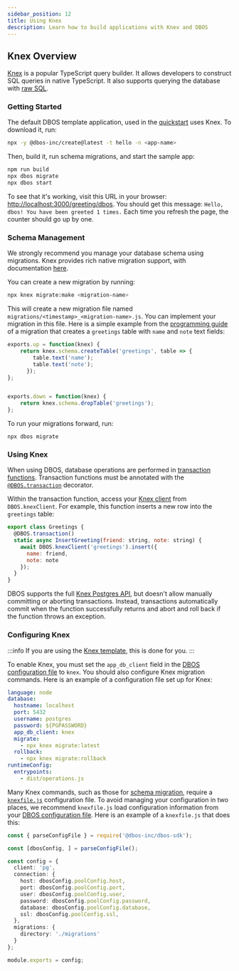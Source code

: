 ```yaml
---
sidebar_position: 12
title: Using Knex
description: Learn how to build applications with Knex and DBOS
---
```


## Knex Overview
[Knex](https://knexjs.org/) is a popular TypeScript query builder.
It allows developers to construct SQL queries in native TypeScript.
It also supports querying the database with [raw SQL](https://knexjs.org/guide/raw.html).

### Getting Started

The default DBOS template application, used in the [quickstart](../../../../quickstart.md) uses Knex.
To download it, run:

```bash
npx -y @dbos-inc/create@latest -t hello -n <app-name>
```

Then, build it, run schema migrations, and start the sample app:

```bash
npm run build
npx dbos migrate
npx dbos start
```

To see that it's working, visit this URL in your browser: [http://localhost:3000/greeting/dbos](http://localhost:3000/greeting/dbos).  You should get this message: `Hello, dbos! You have been greeted 1 times.` Each time you refresh the page, the counter should go up by one.

### Schema Management

We strongly recommend you manage your database schema using migrations.
Knex provides rich native migration support, with documentation [here](https://knexjs.org/guide/migrations.html).

You can create a new migration by running:

```bash
npx knex migrate:make <migration-name>
```

This will create a new migration file named `migrations/<timestamp>_<migration-name>.js`.
You can implement your migration in this file.
Here is a simple example from the [programming guide](../../../programming-guide.md) of a migration that creates a `greetings` table with `name` and `note` text fields:

```javascript
exports.up = function(knex) {
    return knex.schema.createTable('greetings', table => {
        table.text('name');
        table.text('note');
      });
};


exports.down = function(knex) {
    return knex.schema.dropTable('greetings');
};

```

To run your migrations forward, run:

```
npx dbos migrate
```

### Using Knex

When using DBOS, database operations are performed in [transaction functions](../transaction-tutorial). Transaction functions must be annotated with the [`@DBOS.transaction`](../../../reference/transactapi/dbos-class#dbostransaction) decorator.

Within the transaction function, access your [Knex client](https://knexjs.org/guide/query-builder.html) from `DBOS.knexClient`.
For example, this function inserts a new row into the `greetings` table:

```javascript
export class Greetings {
  @DBOS.transaction()
  static async InsertGreeting(friend: string, note: string) {
    await DBOS.knexClient('greetings').insert({
      name: friend,
      note: note
    });
  }
}
```

DBOS supports the full [Knex Postgres API](https://knexjs.org/guide/query-builder.html), but doesn't allow manually committing or aborting transactions.
Instead, transactions automatically commit when the function successfully returns and abort and roll back if the function throws an exception.

### Configuring Knex

:::info
If you are using the [Knex template](#getting-started), this is done for you.
:::

To enable Knex, you must set the `app_db_client` field in the [DBOS configuration file](../../../reference/configuration.md) to `knex`.
You should also configure Knex migration commands.
Here is an example of a configuration file set up for Knex:

```yaml
language: node
database:
  hostname: localhost
  port: 5432
  username: postgres
  password: ${PGPASSWORD}
  app_db_client: knex
  migrate:
    - npx knex migrate:latest
  rollback:
    - npx knex migrate:rollback
runtimeConfig:
  entrypoints:
    - dist/operations.js
```

Many Knex commands, such as those for [schema migration](#schema-management), require a [`knexfile.js`](https://knexjs.org/guide/migrations.html#knexfile-js) configuration file.
To avoid managing your configuration in two places, we recommend `knexfile.js` load configuration information from your [DBOS configuration file](../../../reference/configuration.md).
Here is an example of a `knexfile.js` that does this:

```typescript
const { parseConfigFile } = require('@dbos-inc/dbos-sdk');

const [dbosConfig, ] = parseConfigFile();

const config = {
  client: 'pg',
  connection: {
    host: dbosConfig.poolConfig.host,
    port: dbosConfig.poolConfig.port,
    user: dbosConfig.poolConfig.user,
    password: dbosConfig.poolConfig.password,
    database: dbosConfig.poolConfig.database,
    ssl: dbosConfig.poolConfig.ssl,
  },
  migrations: {
    directory: './migrations'
  }
};

module.exports = config;

```
